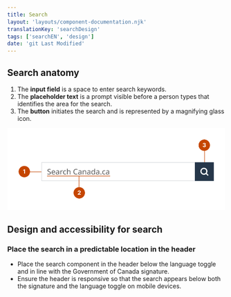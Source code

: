 ```yaml
---
title: Search
layout: 'layouts/component-documentation.njk'
translationKey: 'searchDesign'
tags: ['searchEN', 'design']
date: 'git Last Modified'
---
```


## Search anatomy

<ol class="anatomy-list">
  <li>The <strong>input field</strong> is a space to enter search keywords.</li>
  <li>The <strong>placeholder text</strong> is a prompt visible before a person types that identifies the area for the search.</li>
  <li>The <strong>button</strong> initiates the search and is represented by a magnifying glass icon.</li>
</ol>

<img class="b-sm b-default p-300" src="/images/en/components/anatomy/gcds-search-anatomy.svg" alt="Image showing the search component anatomy with numbers pointing to the individual parts of the search component." />

## Design and accessibility for search

### Place the search in a predictable location in the header

- Place the search component in the <gcds-link href="{{ links.header }}">header</gcds-link> below the language toggle and in line with the <gcds-link href="{{ links.signature }}">Government of Canada signature</gcds-link>.
- Ensure the header is responsive so that the search appears below both the signature and the language toggle on mobile devices.
